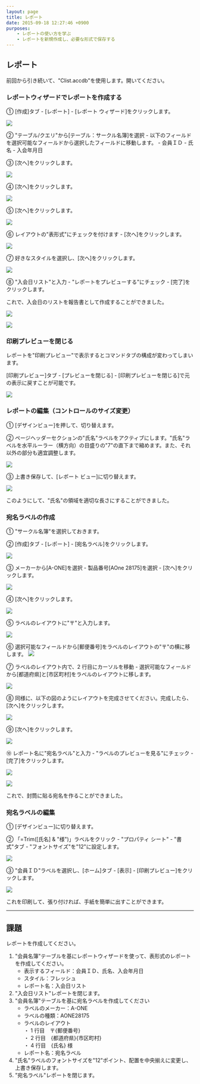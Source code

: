 ```yaml
---
layout: page
title: レポート
date: 2015-09-18 12:27:46 +0900
purposes:
    - レポートの使い方を学ぶ
    - レポートを新規作成し、必要な形式で保存する
---
```



レポート
--------------
前回から引き続いて、"Clist.accdb"を使用します。開いてください。

### レポートウィザードでレポートを作成する

&#9312; [作成]タブ - [レポート] - [レポート ウィザード]をクリックします。

![](./pic/list1.png)

&#9313; "テーブル/クエリ"から[テーブル：サークル名簿]を選択 - 以下のフィールドを選択可能なフィールドから選択したフィールドに移動します。
    -   会員ＩＤ
    -   氏名
    -   入会年月日

&#9314; [次へ]をクリックします。

![](./pic/list2.png)

&#9315; [次へ]をクリックします。

![](./pic/list3.png)

&#9316; [次へ]をクリックします。

![](./pic/list4.png)

&#9317; レイアウトの"表形式"にチェックを付けます - [次へ]をクリックします。

![](./pic/list5.png)

&#9318; 好きなスタイルを選択し、[次へ]をクリックします。

![](./pic/list6.png)

&#9319; "入会日リスト"と入力 - "レポートをプレビューする"にチェック - [完了]をクリックします。

これで、入会日のリストを報告書として作成することができました。

![](./pic/list7.png)

![](./pic/list8.png)


### 印刷プレビューを閉じる

レポートを"印刷プレビュー"で表示するとコマンドタブの構成が変わってしまいます。

[印刷プレビュー]タブ - [プレビューを閉じる] - [印刷プレビューを閉じる]で元の表示に戻すことが可能です。

![](./pic/preview.png)


### レポートの編集（コントロールのサイズ変更）

&#9312; [デザインビュー]を押して、切り替えます。

&#9313; ページヘッダーセクションの"氏名"ラベルをアクティブにします。"氏名"ラベルを水平ルーラー（横方向）の目盛りの"7"の直下まで縮めます。また、それ以外の部分も適宜調整します。

![](./pic/report1.png)

&#9314; 上書き保存して、[レポート ビュー]に切り替えます。

![](./pic/report2.png)

このようにして、"氏名"の領域を適切な長さにすることができました。


### 宛名ラベルの作成

&#9312; "サークル名簿"を選択しておきます。

&#9313; [作成]タブ - [レポート] - [宛名ラベル]をクリックします。

![](./pic/postcard1.png)

&#9314; メーカーから[A-ONE]を選択 - 製品番号[AOne 28175]を選択 - [次へ]をクリックします。

![](./pic/postcard2.png)

&#9315; [次へ]をクリックします。

![](./pic/postcard3.png)

&#9316; ラベルのレイアウトに"〒"と入力します。

![](./pic/postcard4.png)

&#9317; 選択可能なフィールドから[郵便番号]をラベルのレイアウトの"〒"の横に移します。
![](./pic/postcard5.png)

&#9318; ラベルのレイアウト内で、2 行目にカーソルを移動 - 選択可能なフィールドから[都道府県]と[市区町村]をラベルのレイアウトに移します。

![](./pic/postcard6.png)

&#9319; 同様に、以下の図のようにレイアウトを完成させてください。完成したら、[次へ]をクリックします。

![](./pic/postcard7.png)

&#9320; [次へ]をクリックします。

![](./pic/postcard8.png)

&#9321; レポート名に"宛名ラベル"と入力 - "ラベルのプレビューを見る"にチェック - [完了]をクリックします。

![](./pic/postcard9.png)

![](./pic/postcard10.png)

これで、封筒に貼る宛名を作ることができました。


### 宛名ラベルの編集

&#9312; [デザインビュー]に切り替えます。

&#9313; 「=Trim([氏名] & "様")」ラベルをクリック - "プロパティ シート" - "書式"タブ - "フォントサイズ"を"12"に設定します。

![](./pic/editpc1.png)

&#9314; "会員ＩＤ"ラベルを選択し、[ホーム]タブ - [表示] - [印刷プレビュー]をクリックします。

![](./pic/editpc4.png)

これを印刷して、張り付ければ、手紙を簡単に出すことができます。


--------------

課題
--------------
レポートを作成してください。

1. "会員名簿"テーブルを基にレポートウィザードを使って、表形式のレポートを作成してください。
    -   表示するフィールド：会員ＩＤ、氏名、入会年月日
    -   スタイル：フレッシュ
    -   レポート名：入会日リスト
2. "入会日リスト"レポートを閉じます。
3. "会員名簿"テーブルを基に宛名ラベルを作成してください
    -   ラベルのメーカー：A-ONE
    -   ラベルの種類：AONE28175
    -   ラベルのレイアウト  
   ・ 1 行目　〒{郵便番号}  
   ・ 2 行目　{都道府県}{市区町村}  
   ・ 4 行目　{氏名} 様  
    -   レポート名：宛名ラベル
4. "氏名"ラベルのフォントサイズを"12"ポイント、配置を中央揃えに変更し、上書き保存します。
5. "宛名ラベル"レポートを閉じます。
